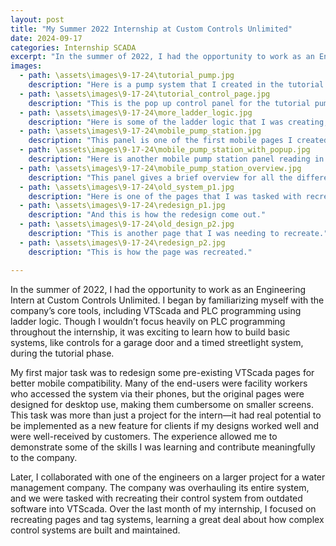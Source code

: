 ```yaml
---
layout: post
title: "My Summer 2022 Internship at Custom Controls Unlimited"
date: 2024-09-17
categories: Internship SCADA
excerpt: "In the summer of 2022, I had the opportunity to work as an Engineering Intern at Custom Controls Unlimited.... it had real potential to be implemented as a new feature for clients"
images:
  - path: \assets\images\9-17-24\tutorial_pump.jpg
    description: "Here is a pump system that I created in the tutorial. It included buttons to view different screens and had viewable metrics."
  - path: \assets\images\9-17-24\tutorial_control_page.jpg
    description: "This is the pop up control panel for the tutorial pump system"
  - path: \assets\images\9-17-24\more_ladder_logic.jpg
    description: "Here is some of the ladder logic that I was creating; can't quite remember what this went to."
  - path: \assets\images\9-17-24\mobile_pump_station.jpg
    description: "This panel is one of the first mobile pages I created and it is a generic pump station page."
  - path: \assets\images\9-17-24\mobile_pump_station_with_popup.jpg
    description: "Here is another mobile pump station panel reading in actual data and also the popup panel that is showing different metrics for the station."
  - path: \assets\images\9-17-24\mobile_pump_station_overview.jpg
    description: "This panel gives a brief overview for all the different pump stations and can allow you to click on them to open a page for the specific pump station. "
  - path: \assets\images\9-17-24\old_system_p1.jpg
    description: "Here is one of the pages that I was tasked with recreating from the older system with VTScada."
  - path: \assets\images\9-17-24\redesign_p1.jpg
    description: "And this is how the redesign come out."
  - path: \assets\images\9-17-24\old_design_p2.jpg
    description: "This is another page that I was needing to recreate."
  - path: \assets\images\9-17-24\redesign_p2.jpg
    description: "This is how the page was recreated."

---
```

In the summer of 2022, I had the opportunity to work as an Engineering Intern at Custom Controls Unlimited. I began by familiarizing myself with the company’s core tools, including VTScada and PLC programming using ladder logic. Though I wouldn’t focus heavily on PLC programming throughout the internship, it was exciting to learn how to build basic systems, like controls for a garage door and a timed streetlight system, during the tutorial phase.

My first major task was to redesign some pre-existing VTScada pages for better mobile compatibility. Many of the end-users were facility workers who accessed the system via their phones, but the original pages were designed for desktop use, making them cumbersome on smaller screens. This task was more than just a project for the intern—it had real potential to be implemented as a new feature for clients if my designs worked well and were well-received by customers. The experience allowed me to demonstrate some of the skills I was learning and contribute meaningfully to the company.

Later, I collaborated with one of the engineers on a larger project for a water management company. The company was overhauling its entire system, and we were tasked with recreating their control system from outdated software into VTScada. Over the last month of my internship, I focused on recreating pages and tag systems, learning a great deal about how complex control systems are built and maintained.
